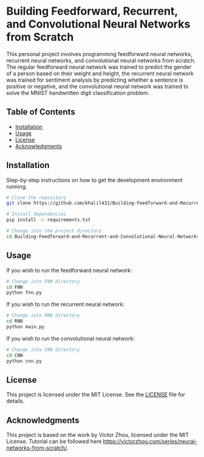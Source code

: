 # Building Feedforward, Recurrent, and Convolutional Neural Networks from Scratch

This personal project involves programming feedforward neural networks, recurrent neural networks, and convolutional neural networks from scratch. The regular feedforward neural network was trained to predict the gender of a person based on their weight and height, the recurrent neural network was trained for sentiment analysis by predicting whether a sentence is positive or negative, and the convolutional neural network was trained to solve the MNIST handwritten digit classification problem.

## Table of Contents

- [Installation](#installation)
- [Usage](#usage)
- [License](#license)
- [Acknowledgments](#acknowledgments)

## Installation

Step-by-step instructions on how to get the development environment running.

```bash
# Clone the repository
git clone https://github.com/khalil431/Building-Feedforward-and-Recurrent-and-Convolutional-Neural-Networks-from-Scratch.git

# Install dependencies
pip install -r requirements.txt

# Change into the project directory
cd Building-Feedforward-and-Recurrent-and-Convolutional-Neural-Networks-from-Scratch
```

## Usage

If you wish to run the feedforward neural network:

```bash
# Change into FNN directory
cd FNN
python fnn.py
```

If you wish to run the recurrent neural network:

```bash
# Change into RNN directory
cd RNN
python main.py
```

If you wish to run the convolutional neural network:

```bash
# Change into CNN directory
cd CNN
python cnn.py
```

## License

This project is licensed under the MIT License. See the [LICENSE](LICENSE) file for details.

## Acknowledgments

This project is based on the work by Victor Zhou, licensed under the MIT License. Tutorial can be followed here https://victorzhou.com/series/neural-networks-from-scratch/.





